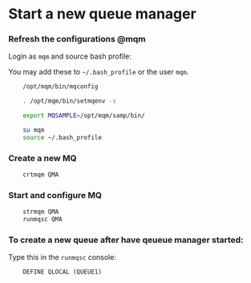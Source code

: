 # Start a new queue manager

### Refresh the configurations @mqm
Login as `mqm` and source bash profile:

You may add these to `~/.bash_profile` or the user `mqm`.

```bash
	/opt/mqm/bin/mqconfig

	. /opt/mqm/bin/setmqenv -s

	export MQSAMPLE=/opt/mqm/samp/bin/
```


```bash
	su mqm
	source ~/.bash_profile
```

### Create a new MQ

```bash
	crtmqm QMA
```

### Start and configure MQ

```bash
	strmqm QMA
	runmqsc QMA
```


### To create a new queue after have qeueue manager started:

Type this in the `runmqsc` console:

```
	DEFINE QLOCAL (QUEUE1)
```